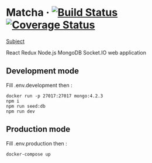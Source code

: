 # Matcha &middot; [![Build Status](https://travis-ci.com/sevngo/matcha.svg?branch=master)](https://travis-ci.com/sevngo/matcha) [![Coverage Status](https://coveralls.io/repos/github/sevngo/matcha/badge.svg?branch=master)](https://coveralls.io/github/sevngo/matcha?branch=master)

[Subject](https://github.com/sevngo/Matcha/blob/master/subject.pdf)

React Redux Node.js MongoDB Socket.IO web application

## Development mode

Fill .env.development then :

```
docker run -p 27017:27017 mongo:4.2.3
npm i
npm run seed:db
npm run dev
```

## Production mode

Fill .env.production then :

```
docker-compose up
```
